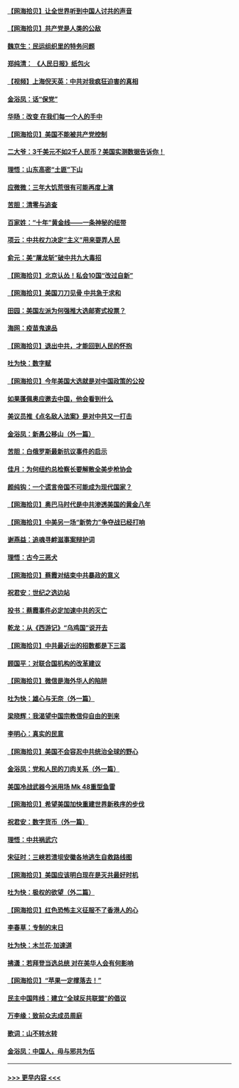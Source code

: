 #### [【网海拾贝】让全世界听到中国人讨共的声音](../pages/nsc993/n12365569.md?t=08291551) 
#### [【网海拾贝】共产党是人类的公敌](../pages/nsc993/n12363182.md?t=08291551) 
#### [魏京生：民运组织里的特务问题](../pages/nsc993/n12363010.md?t=08291551) 
#### [郑纯清： 《人民日报》纸包火](../pages/nsc993/n12362706.md?t=08291551) 
#### [【视频】上海倪天英：中共对我疯狂迫害的真相](../pages/nsc993/n12356341.md?t=08291551) 
#### [金浴凤：话“保党”](../pages/nsc993/n12361867.md?t=08291551) 
#### [华旸：改变 在我们每一个人的手中](../pages/nsc993/n12361774.md?t=08291551) 
#### [【网海拾贝】美国不能被共产党控制](../pages/nsc993/n12360271.md?t=08291551) 
#### [二大爷：3千美元不如2千人民币？美国实测数据告诉你！](../pages/nsc993/n12358563.md?t=08291551) 
#### [理悟：山东高密“土匪”下山](../pages/nsc993/n12358535.md?t=08291551) 
#### [应微微：三年大饥荒很有可能再度上演](../pages/nsc993/n12358523.md?t=08291551) 
#### [苦胆：清零与追查](../pages/nsc993/n12358501.md?t=08291551) 
#### [百家姓：“十年”黄金线——一条神秘的纽带](../pages/nsc993/n12358319.md?t=08291551) 
#### [项云：中共权力决定“主义”用来耍弄人民](../pages/nsc993/n12358172.md?t=08291551) 
#### [俞元：美“屠龙斩”破中共九大毒招](../pages/nsc993/n12357822.md?t=08291551) 
#### [【网海拾贝】北京认怂！私会10国“改过自新”](../pages/nsc993/n12357784.md?t=08291551) 
#### [【网海拾贝】美国刀刀见骨 中共急于求和](../pages/nsc993/n12355511.md?t=08291551) 
#### [田园：美国左派为何强推大选邮寄式投票？](../pages/nsc993/n12352963.md?t=08291551) 
#### [海网：疫苗鬼速品](../pages/nsc993/n12354438.md?t=08291551) 
#### [【网海拾贝】退出中共，才能回到人民的怀抱](../pages/nsc993/n12352634.md?t=08291551) 
#### [吐为快：数字赋](../pages/nsc993/n12352317.md?t=08291551) 
#### [【网海拾贝】今年美国大选就是对中国政策的公投](../pages/nsc993/n12350973.md?t=08291551) 
#### [如果蓬佩奥应邀去中国，他会看到什么](../pages/nsc993/n12350945.md?t=08291551) 
#### [美议员推《点名敌人法案》是对中共又一打击](../pages/nsc993/n12350765.md?t=08291551) 
#### [金浴凤：新愚公移山（外一篇）](../pages/nsc993/n12350253.md?t=08291551) 
#### [苦胆：白俄罗斯最新抗议事件的启示](../pages/nsc993/n12349989.md?t=08291551) 
#### [佳月：为何纽约总检察长要解散全美步枪协会](../pages/nsc993/n12349939.md?t=08291551) 
#### [颜纯钩：一个谎言帝国不可能成为现代国家？](../pages/nsc993/n12349898.md?t=08291551) 
#### [【网海拾贝】奥巴马时代是中共渗透美国的黄金八年](../pages/nsc993/n12349284.md?t=08291551) 
#### [【网海拾贝】中美另一场“新势力”争夺战已经打响](../pages/nsc993/n12346998.md?t=08291551) 
#### [谢燕益：追魂寻衅滋事案辩护词](../pages/nsc993/n12346892.md?t=08291551) 
#### [理悟：古今三恶犬](../pages/nsc993/n12345190.md?t=08291551) 
#### [【网海拾贝】蔡霞对结束中共暴政的意义](../pages/nsc993/n12344263.md?t=08291551) 
#### [祝君安：世纪之选边站](../pages/nsc993/n12342382.md?t=08291551) 
#### [投书：蔡霞事件必定加速中共的灭亡](../pages/nsc993/n12341881.md?t=08291551) 
#### [乾龙：从《西游记》“乌鸡国”说开去](../pages/nsc993/n12341690.md?t=08291551) 
#### [【网海拾贝】中共最近出的招数都是下三滥](../pages/nsc993/n12341593.md?t=08291551) 
#### [顾国平：对联合国机构的改革建议](../pages/nsc993/n12339928.md?t=08291551) 
#### [【网海拾贝】微信是海外华人的陷阱](../pages/nsc993/n12338868.md?t=08291551) 
#### [吐为快：雄心与无奈（外一篇）](../pages/nsc993/n12338132.md?t=08291551) 
#### [梁晓辉：我渴望中国宗教信仰自由的到来](../pages/nsc993/n12336657.md?t=08291551) 
#### [李明心：真实的民意](../pages/nsc993/n12336089.md?t=08291551) 
#### [【网海拾贝】美国不会容忍中共统治全球的野心](../pages/nsc993/n12336063.md?t=08291551) 
#### [金浴凤：党和人民的刀肉关系（外一篇）](../pages/nsc993/n12335834.md?t=08291551) 
#### [美国冷战武器今派用场 Mk 48重型鱼雷](../pages/nsc993/n12335354.md?t=08291551) 
#### [【网海拾贝】希望美国加快重建世界新秩序的步伐](../pages/nsc993/n12334224.md?t=08291551) 
#### [祝君安：数字货币（外一篇）](../pages/nsc993/n12334186.md?t=08291551) 
#### [理悟：中共祸武穴](../pages/nsc993/n12333962.md?t=08291551) 
#### [宋征时：三峡若溃坝安徽各地逃生自救路线图](../pages/nsc993/n12332450.md?t=08291551) 
#### [【网海拾贝】美国应该明白现在是灭共最好时机](../pages/nsc993/n12332313.md?t=08291551) 
#### [吐为快：极权的欲望（外二篇）](../pages/nsc993/n12332089.md?t=08291551) 
#### [【网海拾贝】红色恐怖主义征服不了香港人的心](../pages/nsc993/n12329296.md?t=08291551) 
#### [李春草：专制的末日](../pages/nsc993/n12329079.md?t=08291551) 
#### [吐为快：木兰花‧加速道](../pages/nsc993/n12327366.md?t=08291551) 
#### [拂潇：若拜登当选总统 对在美华人会有何影响](../pages/nsc993/n12295996.md?t=08291551) 
#### [【网海拾贝】“苹果一定撑落去！”](../pages/nsc993/n12326784.md?t=08291551) 
#### [民主中国阵线：建立“全球反共联盟”的倡议](../pages/nsc993/n12324177.md?t=08291551) 
#### [万李缘：致前众志成员周庭](../pages/nsc993/n12324635.md?t=08291551) 
#### [歌词：山不转水转](../pages/nsc993/n12324599.md?t=08291551) 
#### [金浴凤：中国人，毋与邪共为伍](../pages/nsc993/n12324257.md?t=08291551) 

----
#### [ >>> 更早内容 <<< ](../indexes/nsc993-earlier.md)
